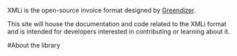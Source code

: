 XMLi is the open-source invoice format designed by [Greendizer](https://greendizer.com).

This site will house the documentation and code related to the XMLi format and is intended for developers interested in contributing or learning about it.

#About the library